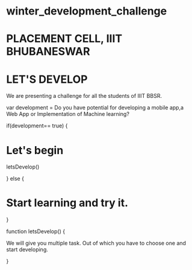 # winter_development_challenge 

# PLACEMENT CELL, IIIT BHUBANESWAR
# LET'S DEVELOP
We are presenting a challenge for all the students of IIIT BBSR.

var development = Do you have potential for developing a mobile app,a Web App or Implementation of Machine learning?

if(development== true) {

# Let's begin

  letsDevelop()
  
 } else {
 
# Start learning and try it.
 
 }


function letsDevelop() {

  We will give you multiple task. Out of which you have to choose one and start developing.

}
